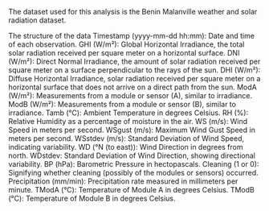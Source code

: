 The dataset used for this analysis is the Benin Malanville weather and solar radiation dataset. 

The structure of the data 
Timestamp (yyyy-mm-dd hh:mm): Date and time of each observation.
GHI (W/m²): Global Horizontal Irradiance, the total solar radiation received per square meter on a horizontal surface.
DNI (W/m²): Direct Normal Irradiance, the amount of solar radiation received per square meter on a surface perpendicular to the rays of the sun.
DHI (W/m²): Diffuse Horizontal Irradiance, solar radiation received per square meter on a horizontal surface that does not arrive on a direct path from the sun.
ModA (W/m²): Measurements from a module or sensor (A), similar to irradiance.
ModB (W/m²): Measurements from a module or sensor (B), similar to irradiance.
Tamb (°C): Ambient Temperature in degrees Celsius.
RH (%): Relative Humidity as a percentage of moisture in the air.
WS (m/s): Wind Speed in meters per second.
WSgust (m/s): Maximum Wind Gust Speed in meters per second.
WSstdev (m/s): Standard Deviation of Wind Speed, indicating variability.
WD (°N (to east)): Wind Direction in degrees from north.
WDstdev: Standard Deviation of Wind Direction, showing directional variability.
BP (hPa): Barometric Pressure in hectopascals.
Cleaning (1 or 0): Signifying whether cleaning (possibly of the modules or sensors) occurred.
Precipitation (mm/min): Precipitation rate measured in millimeters per minute.
TModA (°C): Temperature of Module A in degrees Celsius.
TModB (°C): Temperature of Module B in degrees Celsius.